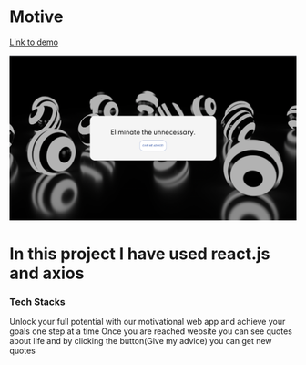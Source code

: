# Motive
[Link to demo](https://motivations-quotes.netlify.app/)

![Screenshot](image.png)

# In this project I have used react.js and axios

### Tech Stacks
Unlock your full potential with our motivational web app and achieve your goals one step at a time
Once you are reached website you can see quotes about life and by clicking the button(Give my advice) you can get new quotes
